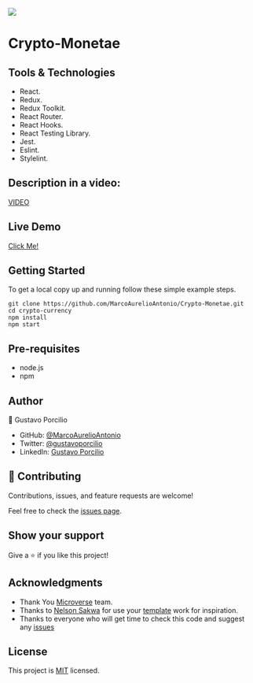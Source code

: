 ![](https://img.shields.io/badge/Microverse-blueviolet)

# Crypto-Monetae

> 

## Tools & Technologies

- React.
- Redux.
- Redux Toolkit.
- React Router.
- React Hooks.
- React Testing Library.
- Jest.
- Eslint.
- Stylelint.

## Description in a video:
[VIDEO](https://www.loom.com/share/54f3490a4e5c4f3f83508eccd0645a2e)

## Live Demo 

[Click Me!](https://hilarious-buttercream-5cfeaa.netlify.app)

## Getting Started

To get a local copy up and running follow these simple example steps.

```
git clone https://github.com/MarcoAurelioAntonio/Crypto-Monetae.git
cd crypto-currency
npm install
npm start
```

## Pre-requisites

- node.js
- npm

## Author
👤 Gustavo Porcilio

- GitHub: [@MarcoAurelioAntonio](https://github.com/MarcoAurelioAntonio)
- Twitter: [@gustavoporcilio](https://twitter.com/gustavoporcilio)
- LinkedIn: [Gustavo Porcilio](https://www.linkedin.com/in/gustavo-porcilio-4496a223a/)


## 🤝 Contributing

Contributions, issues, and feature requests are welcome!

Feel free to check the [issues page](../../issues/).

## Show your support

Give a ⭐️ if you like this project!

## Acknowledgments

- Thank You [Microverse](www.microverse.org) team.
- Thanks to [Nelson Sakwa](https://www.behance.net/sakwadesignstudio) for use your [template](https://www.behance.net/gallery/31579789/Ballhead-App-(Free-PSDs)) work for inspiration.
- Thanks to everyone who will get time to check this code and suggest any [issues](https://github.com/MarcoAurelioAntonio/Crypto-Monetae/issues)

## License

This project is [MIT](./LICENSE) licensed.
